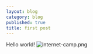```yaml
---
layout: blog
category: blog
published: true
title: first post
---
```



Hello world! ![internet-camp.png]({{site.baseurl}}/media/internet-camp.png)
